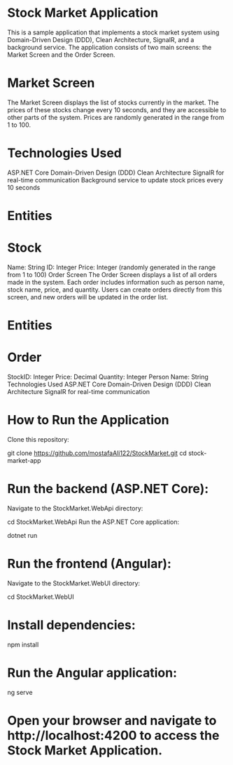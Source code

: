 # Stock Market Application
This is a sample application that implements a stock market system using Domain-Driven Design (DDD), Clean Architecture, SignalR, and a background service. The application consists of two main screens: the Market Screen and the Order Screen.

# Market Screen
The Market Screen displays the list of stocks currently in the market. The prices of these stocks change every 10 seconds, and they are accessible to other parts of the system. Prices are randomly generated in the range from 1 to 100.

# Technologies Used
ASP.NET Core
Domain-Driven Design (DDD)
Clean Architecture
SignalR for real-time communication
Background service to update stock prices every 10 seconds
# Entities
# Stock
Name: String
ID: Integer
Price: Integer (randomly generated in the range from 1 to 100)
Order Screen
The Order Screen displays a list of all orders made in the system. Each order includes information such as person name, stock name, price, and quantity. Users can create orders directly from this screen, and new orders will be updated in the order list.

# Entities
# Order
StockID: Integer
Price: Decimal
Quantity: Integer
Person Name: String
Technologies Used
ASP.NET Core
Domain-Driven Design (DDD)
Clean Architecture
SignalR for real-time communication
# How to Run the Application
Clone this repository:


git clone https://github.com/mostafaAli122/StockMarket.git
cd stock-market-app
# Run the backend (ASP.NET Core):

Navigate to the StockMarket.WebApi directory:


cd StockMarket.WebApi
Run the ASP.NET Core application:


dotnet run
# Run the frontend (Angular):

Navigate to the StockMarket.WebUI directory:


cd StockMarket.WebUI
# Install dependencies:


npm install
# Run the Angular application:


ng serve
# Open your browser and navigate to http://localhost:4200 to access the Stock Market Application.